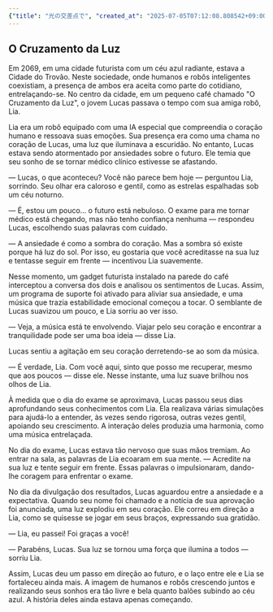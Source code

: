 ```yaml
---
{"title": "光の交差点で", "created_at": "2025-07-05T07:12:08.808542+09:00", "pattern_id": 6, "pattern_name": "共同変身型", "year": 2069}
---
```


## O Cruzamento da Luz

Em 2069, em uma cidade futurista com um céu azul radiante, estava a Cidade do Trovão. Neste sociedade, onde humanos e robôs inteligentes coexistiam, a presença de ambos era aceita como parte do cotidiano, entrelaçando-se. No centro da cidade, em um pequeno café chamado "O Cruzamento da Luz", o jovem Lucas passava o tempo com sua amiga robô, Lia.

Lia era um robô equipado com uma IA especial que compreendia o coração humano e ressoava suas emoções. Sua presença era como uma chama no coração de Lucas, uma luz que iluminava a escuridão. No entanto, Lucas estava sendo atormentado por ansiedades sobre o futuro. Ele temia que seu sonho de se tornar médico clínico estivesse se afastando.

— Lucas, o que aconteceu? Você não parece bem hoje — perguntou Lia, sorrindo. Seu olhar era caloroso e gentil, como as estrelas espalhadas sob um céu noturno.

— É, estou um pouco… o futuro está nebuloso. O exame para me tornar médico está chegando, mas não tenho confiança nenhuma — respondeu Lucas, escolhendo suas palavras com cuidado.

— A ansiedade é como a sombra do coração. Mas a sombra só existe porque há luz do sol. Por isso, eu gostaria que você acreditasse na sua luz e tentasse seguir em frente — incentivou Lia suavemente.

Nesse momento, um gadget futurista instalado na parede do café interceptou a conversa dos dois e analisou os sentimentos de Lucas. Assim, um programa de suporte foi ativado para aliviar sua ansiedade, e uma música que trazia estabilidade emocional começou a tocar. O semblante de Lucas suavizou um pouco, e Lia sorriu ao ver isso.

— Veja, a música está te envolvendo. Viajar pelo seu coração e encontrar a tranquilidade pode ser uma boa ideia — disse Lia.

Lucas sentiu a agitação em seu coração derretendo-se ao som da música. 

— É verdade, Lia. Com você aqui, sinto que posso me recuperar, mesmo que aos poucos — disse ele. Nesse instante, uma luz suave brilhou nos olhos de Lia.

À medida que o dia do exame se aproximava, Lucas passou seus dias aprofundando seus conhecimentos com Lia. Ela realizava várias simulações para ajudá-lo a entender, às vezes sendo rigorosa, outras vezes gentil, apoiando seu crescimento. A interação deles produzia uma harmonia, como uma música entrelaçada.

No dia do exame, Lucas estava tão nervoso que suas mãos tremiam. Ao entrar na sala, as palavras de Lia ecoaram em sua mente. — Acredite na sua luz e tente seguir em frente. Essas palavras o impulsionaram, dando-lhe coragem para enfrentar o exame.

No dia da divulgação dos resultados, Lucas aguardou entre a ansiedade e a expectativa. Quando seu nome foi chamado e a notícia de sua aprovação foi anunciada, uma luz explodiu em seu coração. Ele correu em direção a Lia, como se quisesse se jogar em seus braços, expressando sua gratidão.

— Lia, eu passei! Foi graças a você!

— Parabéns, Lucas. Sua luz se tornou uma força que ilumina a todos — sorriu Lia.

Assim, Lucas deu um passo em direção ao futuro, e o laço entre ele e Lia se fortaleceu ainda mais. A imagem de humanos e robôs crescendo juntos e realizando seus sonhos era tão livre e bela quanto balões subindo ao céu azul. A história deles ainda estava apenas começando.
